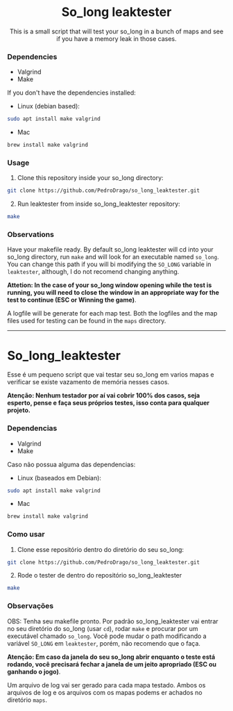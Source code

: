 <h1 align="center">So_long leaktester</h1>

<p align="center">
    This is a small script that will test your so_long in a bunch of maps and see if you have a memory leak in those cases.
</p>

<p align="center"
    <strong Attention: No tester out there will cover 100% cases. Be smart, think and make your own tests, that counts for every project./>
</p>

### Dependencies
- Valgrind
- Make

If you don't have the dependencies installed:
- Linux (debian based):
```bash
sudo apt install make valgrind
```
- Mac
```bash
brew install make valgrind
```

### Usage
1. Clone this repository inside your so_long directory:
``` bash
git clone https://github.com/PedroDrago/so_long_leaktester.git
```
2. Run leaktester from inside so_long_leaktester repository:
```bash
make
```
### Observations
Have your makefile ready. By default so_long leaktester will cd into your so_long directory, run `make` and will look for an executable named `so_long`. You can change this path if you will bi modifying the `SO_LONG` variable in `leaktester`, although, I do not recomend changing anything.

**Attetion: In the case of your so_long window opening while the test is running, you will need to close the window in an appropriate way for the test to continue (ESC or Winning the game)**.

A logfile will be generate for each map test. Both the logfiles and the map files used for testing can be found in the `maps` directory. 

---
# So_long_leaktester

Esse é um pequeno script que vai testar seu so_long em varios mapas e verificar se existe vazamento de memória nesses casos.

**Atenção: Nenhum testador por aí vai cobrir 100% dos casos, seja esperto, pense e faça seus próprios testes, isso conta para qualquer projeto.**

### Dependencias
- Valgrind
- Make

Caso não possua alguma das dependencias:
- Linux (baseados em Debian):
```bash
sudo apt install make valgrind
```
- Mac
```bash
brew install make valgrind
```

### Como usar
1. Clone esse repositório dentro do diretório do seu so_long:
``` bash
git clone https://github.com/PedroDrago/so_long_leaktester.git
```
2. Rode o tester de dentro do repositório so_long_leaktester
```bash
make
```

### Observações
OBS: Tenha seu makefile pronto. Por padrão so_long_leaktester vai entrar no seu diretório do so_long (usar `cd`), rodar `make` e procurar por um executável chamado `so_long`. Você pode mudar o path modificando a variável `SO_LONG` em `leaktester`, porém, não recomendo que o faça.

**Atenção: Em caso da janela do seu so_long abrir enquanto o teste está rodando, você precisará fechar a janela de um jeito apropriado (ESC ou ganhando o jogo)**.

Um arquivo de log vai ser gerado para cada mapa testado. Ambos os arquivos de log e os arquivos com os mapas podems er achados no diretório `maps`.
